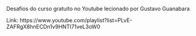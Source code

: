 Desafios do curso gratuito no Youtube lecionado por Gustavo Guanabara

<p> </p>
Link: https://www.youtube.com/playlist?list=PLvE-ZAFRgX8hnECDn1v9HNTI71veL3oW0
